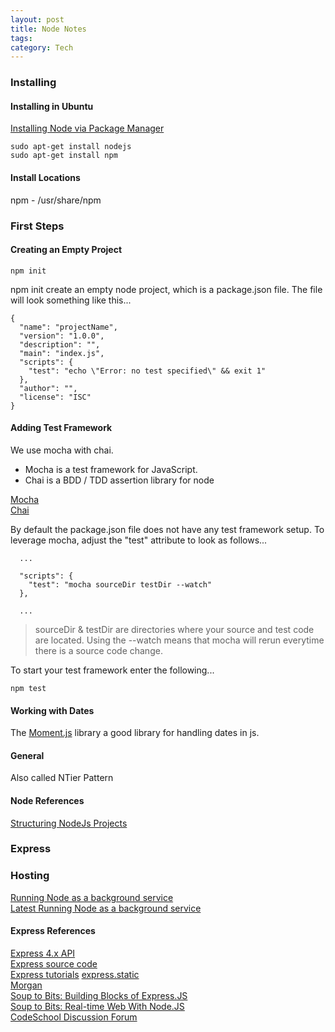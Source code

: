 ```yaml
---
layout: post
title: Node Notes
tags: 
category: Tech
---
```


### Installing 

#### Installing in Ubuntu 

[Installing Node via Package Manager](https://nodejs.org/en/download/package-manager/#debian-and-ubuntu-based-linux-distributions)  

~~~
sudo apt-get install nodejs
sudo apt-get install npm
~~~

#### Install Locations

npm - /usr/share/npm

### First Steps  

#### Creating an Empty Project

~~~
npm init
~~~

npm init create an empty node project, which is a package.json file. The file will look something like this...  

~~~
{
  "name": "projectName",
  "version": "1.0.0",
  "description": "",
  "main": "index.js",
  "scripts": {
    "test": "echo \"Error: no test specified\" && exit 1"
  },
  "author": "",
  "license": "ISC"
}
~~~

#### Adding Test Framework

We use mocha with chai. 

- Mocha is a test framework for JavaScript.  
- Chai is a BDD / TDD assertion library for node  

[Mocha](https://mochajs.org/)  
[Chai](http://chaijs.com/)  

By default the package.json file does not have any test framework setup. To leverage mocha, adjust the "test" attribute to look as follows...  

~~~	
  ...

  "scripts": {
    "test": "mocha sourceDir testDir --watch"
  },

  ...
~~~

> sourceDir & testDir are directories where your source and test code are located. Using the --watch means that mocha will rerun everytime there is a source code change.  

To start your test framework enter the following...

~~~
npm test  
~~~

#### Working with Dates

The [Moment.js](https://momentjs.com/) library a good library for handling dates in js.

#### General

Also called NTier Pattern

#### Node References 

[Structuring NodeJs Projects](https://blog.risingstack.com/node-hero-node-js-project-structure-tutorial/)
### Express 

### Hosting

[Running Node as a background service](http://stackoverflow.com/questions/4018154/node-js-as-a-background-service/29042953#29042953)  
[Latest Running Node as a background service](https://certsimple.com/blog/deploy-node-on-linux#shrinkwrap)  

#### Express References 

[Express 4.x API](http://expressjs.com/4x/api.html)  
[Express source code](https://github.com/strongloop/express)  
[Express tutorials](https://shapeshed.com/creating-a-basic-site-with-node-and-express/)
[express.static](https://github.com/expressjs/serve-static)  
[Morgan](https://github.com/expressjs/morgan)  
[Soup to Bits: Building Blocks of Express.JS](https://www.codeschool.com/screencasts/soup-to-bits-building-blocks-of-express-js)  
[Soup to Bits: Real-time Web With Node.JS](https://www.codeschool.com/screencasts/soup-to-bits-real-time-web-with-node-js)  
[CodeSchool Discussion Forum](http://discuss.codeschool.io/t/building-blocks-of-express-js/7197)  

